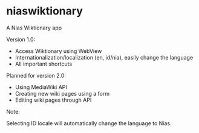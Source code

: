# niaswiktionary

A Nias Wiktionary app

Version 1.0:
- Access Wiktionary using WebView
- Internationalization/localization (en, id/nia), easily change the language
- All important shortcuts

Planned for version 2.0:
- Using MediaWiki API
- Creating new wiki pages using a form
- Editing wiki pages through API

Note:

Selecting ID locale will automatically change the language to Nias.
